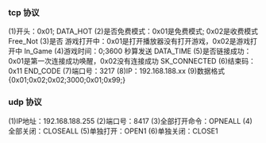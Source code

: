 ### tcp 协议
(1)开头：0x01;  DATA_HOT
(2)是否免费模式：0x01是免费模式;  0x02是收费模式  Free_Not
(3)是否 游戏打开中：0x01是打开播放器没有打开游戏，0x02是游戏打开中   In_Game
(4)游戏时间：0;3600 秒算发送   DATA_TIME
(5)是否链接成功：0x01是第一次连接成功唤醒，0x02没有连接成功    SK_CONNECTED
(6)结束码：0x11   END_CODE
(7)端口号：3217
(8)IP：192.168.188.xx
(9)数据格式{0x01;0x02;0x02;3000;0x01;0x99;}

### udp 协议
(1)IP地址：192.168.188.255
(2)端口号：8417
(3)全部打开命令：OPNEALL
(4)全部关闭：CLOSEALL
(5)单独打开：OPEN1
(6)单独关闭：CLOSE1
